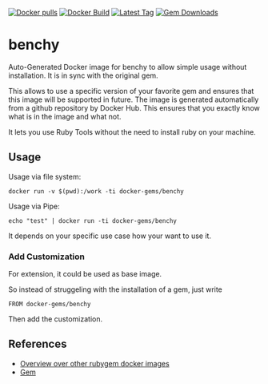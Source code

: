 [![Docker pulls](https://img.shields.io/docker/pulls/rubygem/benchy.svg)](https://hub.docker.com/r/rubygem/benchy/)
[![Docker Build](https://img.shields.io/docker/automated/rubygem/benchy.svg)](https://hub.docker.com/r/rubygem/benchy/)
[![Latest Tag](https://img.shields.io/github/tag/docker-rubygem/benchy.svg)](https://hub.docker.com/r/rubygem/benchy/)
[![Gem Downloads](https://img.shields.io/gem/dt/benchy.svg)](https://rubygems.org/gems/benchy/)
# benchy

Auto-Generated Docker image for benchy to allow simple usage without installation.
It is in sync with the original gem.

This allows to use a specific version of your favorite gem and ensures that this image will be supported in future.
The image is generated automatically from a github repository by Docker Hub.
This ensures that you exactly know what is in the image and what not.

It lets you use Ruby Tools without the need to install ruby on your machine.

## Usage

Usage via file system:

`docker run -v $(pwd):/work -ti docker-gems/benchy`

Usage via Pipe:

`echo "test" | docker run -ti docker-gems/benchy`

It depends on your specific use case how your want to use it.

### Add Customization

For extension, it could be used as base image.

So instead of struggeling with the installation of a gem, just write

`FROM docker-gems/benchy`

Then add the customization.

## References

 - [Overview over other rubygem docker images](https://github.com/thinkbot/docker-rubygem)
 - [Gem](https://rubygems.org/gems/benchy/)
